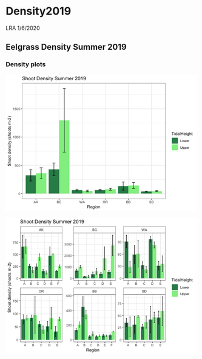 Density2019
================
LRA
1/6/2020

## Eelgrass Density Summer 2019

### Density plots

![](Density_files/figure-gfm/density_by_region-1.png)<!-- -->

![](Density_files/figure-gfm/density_by_sitecode-1.png)<!-- -->

